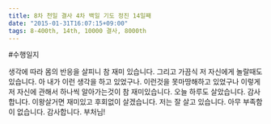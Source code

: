 ```yaml
---
title: 8차 천일 결사 4차 백일 기도 정진 14일째
date: "2015-01-31T16:07:15+09:00"
tags: 8-400th, 14th, 10000 결사, 8000th
---
```


#수행일지

생각에 따라 몸의 반응을 살피니 참 재미 있습니다. 그리고 가끔식 저 자신에게 놀랄때도 있습니다. 아 내가 이런 생각을 하고 있었구나. 이런것을 못마땅해하고 있었구나 이렇게 저 자신에 관해서 하나씩 알아가는것이 참 재미있습니다. 오늘 하루도 살았습니다. 감사합니다. 이왕살거면 재미있고 후회없이 살겠습니다. 저는 잘 살고 있습니다. 아무 부족함이 없습니다. 감사합니다. 부처님!
